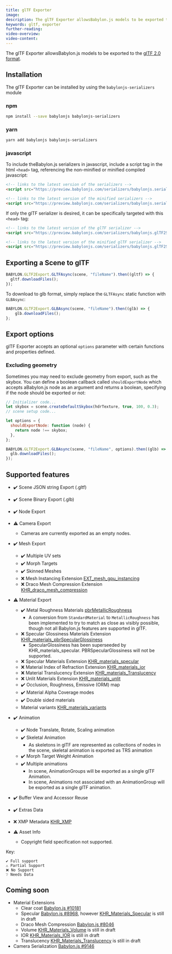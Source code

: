 ```yaml
---
title: glTF Exporter
image:
description: The glTF Exporter allowsBabylon.js models to be exported to the [glTF 2.0 format]
keywords: gltf, exporter
further-reading:
video-overview:
video-content:
---
```


The glTF Exporter allowsBabylon.js models to be exported to the [glTF 2.0 format](https://www.khronos.org/gltf/).

## Installation

The glTF Exporter can be installed by using the `babylonjs-serializers` module

### npm

```bash
npm install --save babylonjs babylonjs-serializers
```

### yarn

```bash
yarn add babylonjs babylonjs-serializers
```

### javascript

To include theBabylon.js serializers in javascript,
include a script tag in the html `<head>` tag, referencing the non-minified or minified compiled javascript:

```html
<!-- links to the latest version of the serializers -->
<script src="https://preview.babylonjs.com/serializers/babylonjs.serializers.js"></script>

<!-- links to the latest version of the minified serializers -->
<script src="https://preview.babylonjs.com/serializers/babylonjs.serializers.min.js"></script>
```

If only the glTF serializer is desired, it can be specifically targeted with this `<head>` tag:

```html
<!-- links to the latest version of the glTF serializer -->
<script src="https://preview.babylonjs.com/serializers/babylonjs.glTF2Serializer.js"></script>

<!-- links to the latest version of the minified glTF serializer -->
<script src="https://preview.babylonjs.com/serializers/babylonjs.glTF2Serializer.min.js"></script>
```

## Exporting a Scene to glTF

```javascript
BABYLON.GLTF2Export.GLTFAsync(scene, "fileName").then((gltf) => {
  gltf.downloadFiles();
});
```

To download to glb format, simply replace the `GLTFAsync` static function with `GLBAsync`:

```javascript
BABYLON.GLTF2Export.GLBAsync(scene, "fileName").then((glb) => {
    glb.downloadFiles();
};
```

## Export options

glTF Exporter accepts an optional `options` parameter with certain functions and properties defined.

### Excluding geometry

Sometimes you may need to exclude geometry from export, such as the skybox. You can define a boolean callback called `shouldExportNode` which accepts aBabylon.js node as an argument and returns a boolean, specifying if the node should be exported or not:

```javascript
// Initializer code...
let skybox = scene.createDefaultSkybox(hdrTexture, true, 100, 0.3);
// scene setup code...

let options = {
  shouldExportNode: function (node) {
    return node !== skybox;
  },
};

BABYLON.GLTF2Export.GLBAsync(scene, "fileName", options).then((glb) => {
  glb.downloadFiles();
});
```

## Supported features
- ✔️ Scene JSON string Export (.gltf)
- ✔️ Scene Binary Export (.glb)
- ✔️ Node Export
- ⚠️ Camera Export
    - Cameras are currently exported as an empty nodes.
    
- ✔️ Mesh Export
  - ✔️ Multiple UV sets
  - ✔️ Morph Targets
  - ✔️ Skinned Meshes
  - ❌ Mesh Instancing Extension [EXT_mesh_gpu_instancing](https://github.com/KhronosGroup/glTF/tree/master/extensions/2.0/Vendor/EXT_mesh_gpu_instancing)
  - ❌ Draco Mesh Compression Extension [KHR_draco_mesh_compression](https://github.com/KhronosGroup/glTF/tree/master/extensions/2.0/Khronos/KHR_draco_mesh_compression)

- ⚠️ Material Export
  - ✔️ Metal Roughness Materials [pbrMetallicRoughness](https://github.com/KhronosGroup/glTF/tree/master/specification/2.0#metallic-roughness-material)
    - A conversion from `StandardMaterial` to `MetallicRoughness` has been implemented to try to match as close as visibly possible, though not all Babylon.js features are supported in glTF.
  - ❌ Specular Glossiness Materials Extension [KHR_materials_pbrSpecularGlossiness](https://github.com/KhronosGroup/glTF/tree/master/extensions/2.0/Khronos/KHR_materials_pbrSpecularGlossiness)
    - SpecularGlossiness has been superseeded by KHR_materials_specular. PBRSpecularGlossiness will not be supported.
  - ❌ Specular Materials Extension [KHR_materials_specular](https://github.com/KhronosGroup/glTF/pull/1719/files?short_path=3757306#diff-3757306b203ae39ab0610702c04a45d4d598b904fe8ba4961ebc1c0409730b45)
  - ❌ Material Index of Refraction Extension [KHR_materials_ior](https://github.com/KhronosGroup/glTF/pull/1718/files?short_path=4698aba#diff-4698abaf20aa5bce525ce57cf0def8a07a476cd9dbc961226bef22e04a6a1591)
  - ❌ Material Translucency Extension [KHR_materials_Translucency](https://github.com/KhronosGroup/glTF/pull/1825)
  - ❌ Unlit Materials Extension [KHR_materials_unlit](https://github.com/KhronosGroup/glTF/tree/master/extensions/2.0/Khronos/KHR_materials_unlit)
  - ✔️ Occlusion, Roughness, Emissive (ORM) map
  - ✔️ Material Alpha Coverage modes
  - ✔️ Double sided materials
  - Material variants [KHR_materials_variants]()
    
- ✔️ Animation
  - ✔️ Node Translate, Rotate, Scaling animation 
  - ✔️ Skeletal Animation
    - As skeletons in glTF are represented as collections of nodes in the scene, skeletal animation is exported as TRS animation
  - ✔️ Morph Target Weight Animation
  - ✔️ Multiple animations
    - In scene, AnimationGroups will be exported as a single glTF Animation.
    - In scene, Animations not associated with an AnimationGroup will be exported as a single glTF animation.
   
- ✔️ Buffer View and Accessor Reuse
- ✔️ Extras Data
- ❌ XMP Metadata [KHR_XMP](https://github.com/KhronosGroup/glTF/tree/master/extensions/2.0/Khronos/KHR_xmp)
- ⚠️ Asset Info
    - Copyright field specification not supported.

Key:

    ✔️ Full support
    ⚠️ Partial Support
    ❌ No Support
    ❔ Needs Data


## Coming soon

- Material Extensions
  - Clear coat [Babylon.js #10181](https://github.com/BabylonJS/Babylon.js/issues/10181)
  - Specular [Babylon.js #8968](https://github.com/BabylonJS/Babylon.js/issues/8968), however [KHR_Materials_Specular](https://github.com/KhronosGroup/glTF/pull/1719) is still in draft
  - Draco Mesh Compression [Babylon.js #8046](https://github.com/BabylonJS/Babylon.js/issues/8046)
  - Volume [KHR_Materials_Volume](https://github.com/KhronosGroup/glTF/pull/1726) is still in draft
  - IOR [KHR_Materials_IOR](https://github.com/KhronosGroup/glTF/pull/1718) is still in draft
  - Translucency [KHR_Materials_Translucency](https://github.com/KhronosGroup/glTF/pull/1825) is still in draft
- Camera Serialization [Babylon.js #9146](https://github.com/BabylonJS/Babylon.js/issues/9146)
